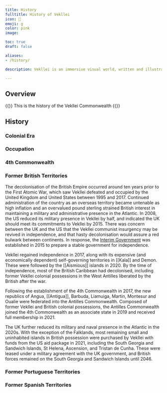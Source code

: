 ```yaml
---
title: History
fulltitle: History of Vekllei
icon: 📖
emoji: g
color: pink
image:

toc: true
draft: false

aliases:
- /history/

description: Vekllei is an immersive visual world, written and illustrated by Hobart Phillips.

---
```

## Overview

{{<note panel>}}
This is the history of the Vekllei Commonwealth
{{</note>}}

## History

### Colonial Era

### Occupation

### 4th Commonwealth

### Former British Territories

The decolonisation of the British Empire occurred around ten years prior to the First Atomic War, which saw Vekllei defeated and occupied by the United Kingdom and United States between 1995 and 2017. Continued administration of the country as an overseas territory became untenable as high inflation and an overvalued pound sterling strained British interest in maintaining a military and administrative presence in the Atlantic. In 2008, the US reduced its military presence in Vekllei by half, and indicated the UK should meet its commitments to Vekllei by 2015. There was concern between the UK and the US that the Vekllei communist insurgency may be revived in independence, and that hasty decolonisation would assure a red bulwark between continents. In response, the [Interim Government](/interim/) was established in 2015 to prepare a stable government for independence.

Vekllei regained independence in 2017, along with its expensive (and economically dependent) self-governing territories in [[Kala]] and Demon. These were followed by the [[Aismious]] islands in 2020. By the time of independence, most of the British Caribbean had decolonised, including former Vekllei colonial possessions in the West Antilles liberated by the British after the war.

Following the establishment of the 4th Commonwealth in 2017, the new republics of Angua, [[Antigua]], Barbuda, Liamuiga, Martin, Montesur and Oualie were federated into the Antilles Commonwealth. Composed of former Vekllei and British colonial possessions, the Antilles Commonwealth joined the 4th Commonwealth as an associate state in 2019 and received full membership in 2021.

The UK further reduced its military and naval presence in the Atlantic in the 2020s. With the exception of the Falklands, most remaining small and uninhabited islands in British possession were purchased by Vekllei with funds from the US aid package in 2021, including the South Georgia and Sandwich Islands, St Helena, Ascension, and Tristan de Cunha. These were leased under a military agreement with the UK government, and British forces remained on the South Georgia and Sandwich Islands until 2046.

### Former Portuguese Territories



### Former Spanish Territories